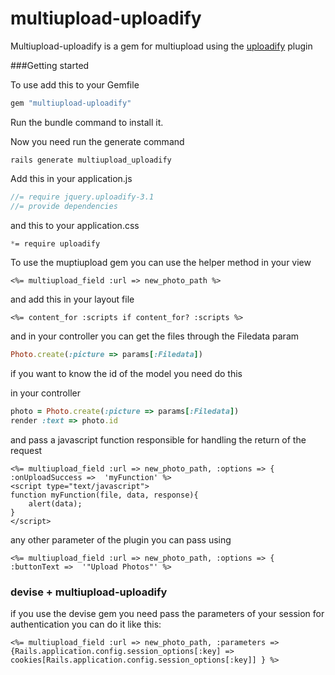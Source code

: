 multiupload-uploadify
=====================

Multiupload-uploadify is a gem for multiupload using the <a href='http://www.uploadify.com/'>uploadify</a> plugin

###Getting started

To use add this to your Gemfile

``` ruby
gem "multiupload-uploadify"
```
Run the bundle command to install it.

Now you need run the generate command

``` console
rails generate multiupload_uploadify
```

Add this in your application.js
``` javascript
//= require jquery.uploadify-3.1
//= provide dependencies
```

and this to your application.css
``` css
*= require uploadify
```

To use the muptiupload gem  you can use the helper method in your view
``` erb
<%= multiupload_field :url => new_photo_path %>
```
and add this in your layout file
``` erb
<%= content_for :scripts if content_for? :scripts %>
```
and in your controller you can get the files through the Filedata param

``` ruby
Photo.create(:picture => params[:Filedata])
```

if you want to know the id of the model you need do this

in your controller
``` ruby
photo = Photo.create(:picture => params[:Filedata])
render :text => photo.id
```

and pass a javascript function responsible for handling the return of the request
``` erb
<%= multiupload_field :url => new_photo_path, :options => { :onUploadSuccess =>  'myFunction' %>
<script type="text/javascript">
function myFunction(file, data, response){
	alert(data);
}
</script>
```

any other parameter of the plugin you can pass using
``` erb
<%= multiupload_field :url => new_photo_path, :options => { :buttonText =>  '"Upload Photos"' %>
```

### devise + multiupload-uploadify

if you use the devise gem you need pass the parameters of your session for authentication
you can do it like this:
``` erb
<%= multiupload_field :url => new_photo_path, :parameters => {Rails.application.config.session_options[:key] => cookies[Rails.application.config.session_options[:key]] } %>
```
